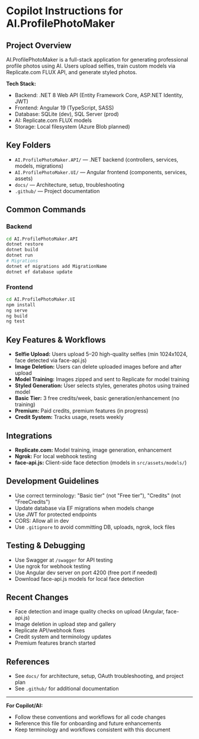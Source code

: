 # Copilot Instructions for AI.ProfilePhotoMaker

## Project Overview
AI.ProfilePhotoMaker is a full-stack application for generating professional profile photos using AI. Users upload selfies, train custom models via Replicate.com FLUX API, and generate styled photos.

**Tech Stack:**
- Backend: .NET 8 Web API (Entity Framework Core, ASP.NET Identity, JWT)
- Frontend: Angular 19 (TypeScript, SASS)
- Database: SQLite (dev), SQL Server (prod)
- AI: Replicate.com FLUX models
- Storage: Local filesystem (Azure Blob planned)

## Key Folders
- `AI.ProfilePhotoMaker.API/` — .NET backend (controllers, services, models, migrations)
- `AI.ProfilePhotoMaker.UI/` — Angular frontend (components, services, assets)
- `docs/` — Architecture, setup, troubleshooting
- `.github/` — Project documentation

## Common Commands
### Backend
```bash
cd AI.ProfilePhotoMaker.API
dotnet restore
dotnet build
dotnet run
# Migrations
dotnet ef migrations add MigrationName
dotnet ef database update
```
### Frontend
```bash
cd AI.ProfilePhotoMaker.UI
npm install
ng serve
ng build
ng test
```

## Key Features & Workflows
- **Selfie Upload:** Users upload 5–20 high-quality selfies (min 1024x1024, face detected via face-api.js)
- **Image Deletion:** Users can delete uploaded images before and after upload
- **Model Training:** Images zipped and sent to Replicate for model training
- **Styled Generation:** User selects styles, generates photos using trained model
- **Basic Tier:** 3 free credits/week, basic generation/enhancement (no training)
- **Premium:** Paid credits, premium features (in progress)
- **Credit System:** Tracks usage, resets weekly

## Integrations
- **Replicate.com:** Model training, image generation, enhancement
- **Ngrok:** For local webhook testing
- **face-api.js:** Client-side face detection (models in `src/assets/models/`)

## Development Guidelines
- Use correct terminology: "Basic tier" (not "Free tier"), "Credits" (not "FreeCredits")
- Update database via EF migrations when models change
- Use JWT for protected endpoints
- CORS: Allow all in dev
- Use `.gitignore` to avoid committing DB, uploads, ngrok, lock files

## Testing & Debugging
- Use Swagger at `/swagger` for API testing
- Use ngrok for webhook testing
- Use Angular dev server on port 4200 (free port if needed)
- Download face-api.js models for local face detection

## Recent Changes
- Face detection and image quality checks on upload (Angular, face-api.js)
- Image deletion in upload step and gallery
- Replicate API/webhook fixes
- Credit system and terminology updates
- Premium features branch started

## References
- See `docs/` for architecture, setup, OAuth troubleshooting, and project plan
- See `.github/` for additional documentation

---
**For Copilot/AI:**
- Follow these conventions and workflows for all code changes
- Reference this file for onboarding and future enhancements
- Keep terminology and workflows consistent with this document

